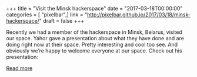 +++
title = "Visit the Minsk hackerspace"
date = "2017-03-18T00:00:00"
categories = [ "pixelbar",]
link = "http://pixelbar.github.io/2017/03/18/minsk-hackerspace/"
draft = false
+++

<p>Recently we had a member of the hackerspace in Minsk, Belarus, visited our space. Yahor gave a presentation about what they have done and are doing right now at their space. Pretty interesting and cool too see. And obviously we’re happy to welcome everyone at our space. Check out his presentation:</p>

[Read more](http://pixelbar.github.io/2017/03/18/minsk-hackerspace/)